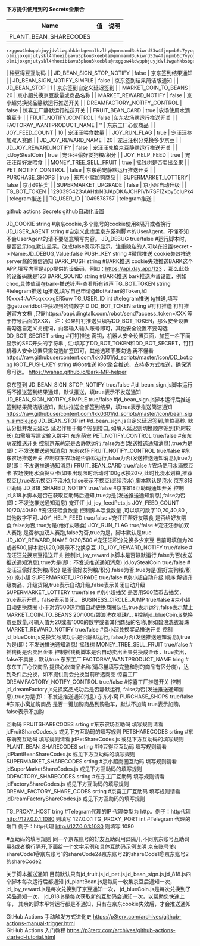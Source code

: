 

#### 下方提供使用到的 **Secrets全集合**
| Name                    |   值   | 说明                                                         |
| :---------------------: | :----------: | ------------------------------------------------------------ |
| PLANT_BEAN_SHARECODES |
```
rxggow4kdwppbjuyjdvliwgahkbsbgemalhzlhy@qmnmamd3ukiwrd53w4fjmpmb6c7yyogrbfj2rry
olmijoxgmjutyskl4hhoeibiavu3pkou3keebla@qmnmamd3ukiwrd53w4fjmpmb6c7yyogrbfj2rry
olmijoxgmjutyskl4hhoeibiavu3pkou3keebla@rxggow4kdwppbjuyjdvliwgahkbsbgemalhzlhy
```
| 种豆得豆互助码 |
| JD_BEAN_SIGN_STOP_NOTIFY | false | 京东签到结果通知 |
| JD_BEAN_SIGN_NOTIFY_SIMPLE | false | 京东签到结果简洁版通知 |
| JD_BEAN_STOP | 1 | 京东签到自定义延迟签到 |
| MARKET_COIN_TO_BEANS | 20 | 京小超兑换京豆数量或商品名称 |
| MARKET_REWARD_NOTIFY | false | 京小超兑换奖品静默运行推送开关 |
| DREAMFACTORY_NOTIFY_CONTROL | false | 惊喜工厂静默运行推送开关 |
| FRUIT_BEAN_CARD | true |农场使用水滴换豆卡 |
| FRUIT_NOTIFY_CONTROL | false |东东农场默运行推送开关 |
| FACTORAY_WANTPRODUCT_NAME | '' | 东东工厂心仪商品 |
| JOY_FEED_COUNT | 10 | 宠汪汪喂食数量 |
| JOY_RUN_FLAG | true | 宠汪汪参加双人赛跑 |
| JD_JOY_REWARD_NAME | 20 | 宠汪汪积分兑换多少京豆 |
| JD_JOY_REWARD_NOTIFY | false | 宠汪汪兑换京豆静默运行推送开关 |
| jdJoyStealCoin | true | 宠汪汪偷好友狗粮/积分 |
| JOY_HELP_FEED | true | 宠汪汪帮好友喂食 |
| MONEY_TREE_SELL_FRUIT | true | 摇钱树是否卖出金果 |
| PET_NOTIFY_CONTROL | false | 东东萌宠静默运行推送开关 |
| PURCHASE_SHOPS | true | 东东小窝加购商品 |
| SUPERMARKET_LOTTERY | false | 京小超抽奖 |
| SUPERMARKET_UPGRADE | false | 京小超自动升级 |
| TG_BOT_TOKEN | 1290395423:AAHtbN3JApDKAJCHPIVN7SF1Zkby5cluPk4 | telegram推送 |
| TG_USER_ID | 1049578757 | telegram推送 |

github actions Secrets
github自动化设置

JD_COOKIE string #京东cookie,多个账号的cookie使用&隔开或者换行
JD_USER_AGENT string #自定义此库里京东系列脚本的UserAgent，不懂不知不会UserAgent的请不要随意填写内容。
JD_DEBUG true/false #运行脚本时，是否显示log,默认显示。改成false表示不显示，注重隐私的人可以在设置secret -> Name:JD_DEBUG,Value:false
PUSH_KEY string #微信推送 cookie失效推送server酱的微信通知
BARK_PUSH string #BARK推送 cookie失效推送BARK这个APP,填写内容是app提供的设备码，例如：https://api.day.app/123 ，那么此处的设备码就是123
BARK_SOUND string #BARK推送 bark推送声音设置，例如choo,具体值请在bark-推送铃声-查看所有铃声
TG_BOT_TOKEN string #telegram推送 tg推送,填写自己申请@BotFather的Token,如10xxx4:AAFcqxxxxgER5uw
TG_USER_ID int #telegram推送 tg推送,填写@getuseridbot中获取到的纯数字ID
DD_BOT_TOKEN srting #钉钉推送 钉钉推送官方文档 ,只需https://oapi.dingtalk.com/robot/send?access_token=XXX 等于符号后面的XXX， 注：如果钉钉推送只填写DD_BOT_TOKEN，那么安全设置需勾选自定义关键词，内容输入输入账号即可，其他安全设置不要勾选
DD_BOT_SECRET srting #钉钉推送 密钥，机器人安全设置页面，加签一栏下面显示的SEC开头的字符串 , 注:填写了DD_BOT_TOKEN和DD_BOT_SECRET，钉钉机器人安全设置只需勾选加签即可，其他选项不要勾选,再不懂看 https://raw.githubusercontent.com/lxk0301/jd_scripts/master/icon/DD_bot.png
IGOT_PUSH_KEY string #iGot推送 iGot聚合推送，支持多方式推送，确保消息可达。 https://wahao.github.io/Bark-MP-helper

京东签到
JD_BEAN_SIGN_STOP_NOTIFY true/false #jd_bean_sign.js脚本运行后不推送签到结果通知，默认推送，填true表示不发送通知
JD_BEAN_SIGN_NOTIFY_SIMPLE true/false #jd_bean_sign.js脚本运行后推送签到结果简洁版通知，默认推送全部签到结果，填true表示推送简洁通知 https://raw.githubusercontent.com/lxk0301/jd_scripts/master/icon/bean_sign_simple.jpg
JD_BEAN_STOP int #d_bean_sign.js自定义延迟签到,单位毫秒. 默认分批并发无延迟. 延迟作用于每个签到接口, 如填入延迟则切换顺序签到(耗时较长),如需填写建议输入数字1
东东萌宠
PET_NOTIFY_CONTROL true/false #东东萌宠推送开关 控制京东萌宠是否静默运行,false为否(发送推送通知消息),true为是(即：不发送推送通知消息)
东东农场
FRUIT_NOTIFY_CONTROL true/false #东东农场推送开关 控制京东农场是否静默运行,false为否(发送推送通知消息),true为是(即：不发送推送通知消息)
FRUIT_BEAN_CARD true/false #农场使用水滴换豆卡 农场使用水滴换豆卡(如果出现限时活动时100g水换20豆,此时比浇水划算,推荐换豆),true表示换豆(不浇水),false表示不换豆(继续浇水),脚本默认是浇水
京东818互助码
JD_818_SHAREID_NOTIFY true/false #京东818互助码通知开关 控制jd_818.js脚本是否在获取互助码后通知,true为是(发送推送通知消息),false为否(即：不发送推送通知消息)
宠汪汪-jd_joy_feedPets.js
JOY_FEED_COUNT 10/20/40/80 #宠汪汪喂食数量 控制脚本喂食数量 ,可以填的数字10,20,40,80 , 其他数字不可.
JOY_HELP_FEED true/false #宠汪汪帮好友喂食 是否给好友喂食,false为否,true为是(给好友喂食)
JOY_RUN_FLAG true/false #宠汪汪参加双人赛跑 是否参加双人赛跑,false为否,true为是，脚本默认是true
JD_JOY_REWARD_NAME 0/20/500 #宠汪汪积分兑换多少京豆 目前可填值为20或者500,脚本默认20,0表示不兑换京豆
JD_JOY_REWARD_NOTIFY true/false #宠汪汪兑换京豆推送开关 控制jd_joy_reward.js脚本是否静默运行,false为否(发送推送通知消息),true为是(即：不发送推送通知消息)
jdJoyStealCoin true/false #宠汪汪偷好友狗粮/积分 是否偷好友狗粮/积分,false为否,true为是(偷好友狗粮/积分)
京小超
SUPERMARKET_UPGRADE true/false #京小超自动升级 顺序:解锁升级商品、升级货架,true表示自动升级,false表示关闭自动升级
SUPERMARKET_LOTTERY true/false #京小超抽奖 是否用500蓝币去抽奖，true表示开启，false表示关闭。
BUSINESS_CIRCLE_JUMP true/false #京小超自动更换商圈 小于对方300热力值自动更换商圈队伍,true表示运行,false表示禁止
MARKET_COIN_TO_BEANS 20/1000/碧浪洗衣凝珠/... #控制jd_blueCoin.js兑换京豆数量,可输入值为20或者1000的数字或者其他商品的名称,例如碧浪洗衣凝珠
MARKET_REWARD_NOTIFY true/false #京小超兑换奖品推送开关 控制jd_blueCoin.js兑换奖品成功后是否静默运行, false为否(发送推送通知消息),true为是(即：不发送推送通知消息)
摇钱树
MONEY_TREE_SELL_FRUIT true/false #摇钱树是否卖出金果 控制摇钱树脚本是否自动卖出金果兑换成金币，true卖出，false不卖出，默认true
东东工厂
FACTORAY_WANTPRODUCT_NAME tring #东东工厂心仪商品 提供心仪商品名称(请尽量填写完整和别的商品有区分度)，达到条件后兑换，如不提供则会兑换当前所选商品
惊喜工厂
DREAMFACTORY_NOTIFY_CONTROL true/false #惊喜工厂推送开关 控制jd_dreamFactory.js兑换奖品成功后是否静默运行, false为否(发送推送通知消息),true为是(即：不发送推送通知消息)
东东小窝
PURCHASE_SHOPS true/false #东东小窝加购商品 是否一键加购商品到购物车，默认不加购 true表示加购，false表示不加购

互助码
FRUITSHARECODES srting #东东农场互助码 填写规则请看 jdFruitShareCodes.js 或见下方互助码的填写规则
PETSHARECODES srting #东东萌宠互助码 填写规则请看 jdPetShareCodes.js 或见下方互助码的填写规则
PLANT_BEAN_SHARECODES srting #种豆得豆互助码 填写规则请看 jdPlantBeanShareCodes.js 或见下方互助码的填写规则
SUPERMARKET_SHARECODES srting #京小超商圈互助码 填写规则请看 jdSuperMarketShareCodes.js 或见下方互助码的填写规则 
DDFACTORY_SHARECODES srting #东东工厂互助码 填写规则请看 jdFactoryShareCodes.js 或见下方互助码的填写规则
DREAM_FACTORY_SHARE_CODES srting #京喜工厂互助码 填写规则请看 jdDreamFactoryShareCodes.js 或见下方互助码的填写规则

TG_PROXY_HOST tring #Telegram代理的IP 代理类型为 http。例子：http代理 http://127.0.0.1:1080 则填写 127.0.0.1
TG_PROXY_PORT int #Telegram 代理的端口 例子：http代理 http://127.0.0.1:1080 则填写 1080

#互助码的填写规则
同一个京东账号的好友互助码用@隔开,不同京东账号互助码用&或者换行隔开,下面给一个文字示例和具体互助码示例说明
京东账号1的shareCode1@京东账号1的shareCode2&京东账号2的shareCode1@京东账号2的shareCode2

关于脚本推送通知
目前默认只有jd_fruit.js,jd_pet.js,jd_bean_sign.js,jd_818.js四个脚本每次运行后都通知
jd_plantBean.js是每周一收集京豆后通知一次，
jd_joy_reward.js是每次兑换到了京豆通知一次，
jd_blueCoin.js是每次兑换到了奖品通知一次，
jd_818.js是每次获取新的互助码会通知一次，以帮助您快速上车，
其余的脚本平常运行都是不通知，只有在京东cookie失效后，才会推送通知

GitHub Actions 手动触发方式进化史 https://p3terx.com/archives/github-actions-manual-trigger.html    
GitHub Actions 入门教程 https://p3terx.com/archives/github-actions-started-tutorial.html